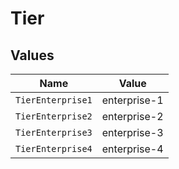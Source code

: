 # Tier


## Values

| Name              | Value             |
| ----------------- | ----------------- |
| `TierEnterprise1` | enterprise-1      |
| `TierEnterprise2` | enterprise-2      |
| `TierEnterprise3` | enterprise-3      |
| `TierEnterprise4` | enterprise-4      |